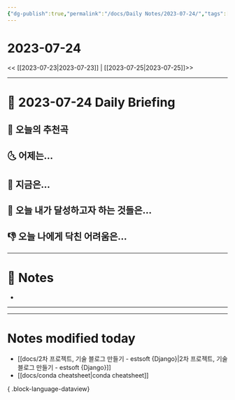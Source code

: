 ```yaml
---
{"dg-publish":true,"permalink":"/docs/Daily Notes/2023-07-24/","tags":[" DailyNote "]}
---
```



# 2023-07-24

<< [[2023-07-23\|2023-07-23]] | [[2023-07-25\|2023-07-25]]>>

---
# 📅 2023-07-24 Daily Briefing

## 🎵 오늘의 추천곡


## 🌜 어제는...


## 🙌 지금은...


## 🚀 오늘 내가 달성하고자 하는 것들은...


## 👎 오늘 나에게 닥친 어려움은...


---

# 📝 Notes

- 

___



---
# Notes modified today

- [[docs/2차 프로젝트, 기술 블로그 만들기 - estsoft {Django}\|2차 프로젝트, 기술 블로그 만들기 - estsoft {Django}]]
- [[docs/conda cheatsheet\|conda cheatsheet]]

{ .block-language-dataview}
